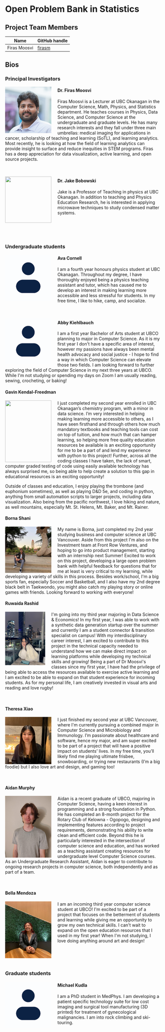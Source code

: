 # Open Problem Bank in Statistics



## Project Team Members

| Name         | GitHub handle                      |
|--------------|------------------------------------|
| Firas Moosvi | [firasm](http://github.com/firasm) |


## Bios


### Principal Investigators

<img align="left" width="150" height="150" style="padding-right: 20px" src="../images/firas.png"> </img>

#### **Dr. Firas Moosvi**

Firas Moosvi is a Lecturer at UBC Okanagan in the Computer Science, Math, Physics, and Statistics department.
He teaches courses in Physics, Data Science, and Computer Science at the undergraduate and graduate levels.
He has many research interests and they fall under three main umbrellas: medical imaging for applications in cancer, scholarship of teaching and learning (SoTL), and learning analytics.
Most recently, he is looking at how the field of learning analytics can provide insight to surface and reduce inequities in STEM programs.
Firas has a deep appreciation for data visualization, active learning, and open source projects.<br><br><br>

<img align="left" width="150" height="150" style="padding-right: 20px" src="../images/placeholder.jpg"> </img>

#### **Dr. Jake Bobowski**

Jake is a Professor of Teaching in physics at UBC Okanagan.
In addition to teaching and Physics Education Research, he is interested in applying microwave techniques to study condensed matter systems. <br><br><br><br><br>

### Undergraduate students

<img align="left" width="150" height="150" style="padding-right: 20px" src="../images/placeholder.png"> </img>

#### **Ava Cornell**

I am a fourth year honours physics student at UBC Okanagan. Throughout my degree, I have thoroughly enjoyed being a physics teaching assistant and tutor, which has caused me to develop an interest in making learning more accessible and less stressful for students. In my free time, I like to hike, camp, and socialize. <br><br><br>

<img align="left" width="150" height="150" style="padding-right: 20px" src="../images/placeholder.png"> </img>

#### **Abby Kiehlbauch**

I am a first year Bachelor of Arts student at UBCO planning to major in Computer Science. As it is my first year I don't have a specific area of interest, however my passions have always been mental health advocacy and social justice - I hope to find a way in which Computer Science can elevate those two fields. I am looking forward to further exploring the field of Computer Science in my next three years at UBCO. While I'm not studying or spending my days on Zoom I am usually reading, sewing, crocheting, or baking! 

#### **Gavin Kendal-Freedman**
<img align="left" width="150" height="200" style="padding-right: 20px" src="../images/Gavin.png"> </img>
I just completed my second year enrolled in UBC Okanagan’s chemistry program, with a minor in data science. I’m very interested in helping making learning more accessible to others, as I have seen firsthand and through others how much mandatory textbooks and teaching tools can cost on top of tuition, and how much that can hamper learning, so helping more free quality education resources be available is an exciting opportunity for me to be a part of and lend my experience with python to this project! Further, across all the coding classes I have taken, the lack of smart, computer graded testing of code using easily available technology has always surprised me, so being able to help create a solution to this gap in educational resources is an exciting opportunity!

Outside of classes and education, I enjoy playing the trombone (and euphonium sometimes), as well as playing D&D 5e, and coding in python, anything from small automation scripts to larger projects, including data visualization. Also being from the pacific northwest, I love hiking and nature, as well mountains, especially Mt. St. Helens, Mt. Baker, and Mt. Rainer.



#### **Borna Shani**
<img align="left" width="150" height="150" style="padding-right: 20px" src="../images/borna.jpg"> </img>

My name is Borna, just completed my 2nd year studying business and computer science at UBC Vancouver. Aside from this project I'm also on the Investment team at Front Row Ventures, and hoping to go into product management, starting with an internship next Summer! Excited to work on this project, developing a large open problem bank with helpful feedback for questions that for me at least is very critical to my learning, while developing a variety of skills in this process. Besides work/school, I'm a big sports fan, especially Soccer and Basketball, and I also have my 2nd degree black belt in Taekwondo, you might also catch my playing story or online games with friends. Looking forward to working with everyone! 

#### **Ruwaida Rashid**
<img align="left" width="130" height="173.33" style="padding-right: 20px" src="../images/Ruwaida.jpg"> </img>

I'm going into my third year majoring in Data Science & Economics! In my first year, I was able to work with a synthetic data generation startup over the summer and currently I am a student connector & transition specialist on campus! With my interdisciplinary career interest, I am excited to contribute to this project in the technical capacity needed to understand how we can make direct impact on learning platforms while developing my technical skills and growing! Being a part of Dr Moosvi's classes since my first year, I have had the privilege of being able to access the resources available to exercise active learning and I am excited to be able to expand on that student experience for incoming students. 
As for my personal life, I am creatively invested in visual arts and reading and love rugby! 

<br>

#### **Theresa Xiao**
<img align="left" width="150" height="153" style="padding-right: 20px" src="../images/Theresa.jpg"> </img>

I just finished my second year at UBC Vancouver, where I'm currently pursuing a combined major in Computer Science and Microbiology and Immunology. I’m passionate about healthcare and software, hence my major, and am super excited to be part of a project that will have a positive impact on students’ lives. In my free time, you’ll likely find me playing ultimate frisbee, snowboarding, or trying new restaurants (I’m a big foodie) but I also love art and design, and gaming too!

<br>

#### **Aidan Murphy**
<img align="left" width="150" height="199.87" style="padding-right: 20px" src="../images/Aidan.jpg"> </img>

Aidan is a recent graduate of UBCO, majoring in Computer Science, having a keen interest in programming and a strong foundation in Python.
He has completed an 8-month project for the Rotary Club of Kelowna - Ogopogo, designing and implementing features according to project requirements, demonstrating his ability to write clean and efficient code. Beyond this he is particularly interested in the intersection of computer science and education, and has worked as a teaching assistant creating resources for undergraduate level Computer Science courses.
As an Undergraduate Research Assistant, Aidan is eager to contribute to ongoing research projects in computer science, both independently and as part of a team.

<br>

#### **Bella Mendoza**
<img align="left" width="150" height="184.19" style="padding-right: 20px" src="../images/Bella.JPG"> </img>
I am an incoming third year computer science student at UBCO! I'm excited to be part of a project that focuses on the betterment of students and learning while giving me an opportunity to grow my own technical skills. I can't wait to expand on the open education resources that I used in my first year! When I'm not studying, I love doing anything around art and design!

<br><br><br>

### Graduate students

<img align="left" width="150" style="padding-right: 20px" src="../images/placeholder.png"> </img>

#### **Michael Kudla**

I am a PhD student in MedPhys. I am developing a patient specific technology suite for low cost imaging and surgical tool manufacturing (3D printed) for treatment of gynecological malignancies. I am into rock climbing and ski-touring. <br><br><br>

